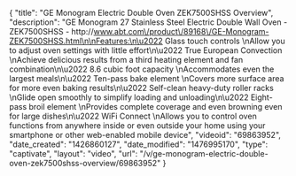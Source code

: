 {
    "title": "GE Monogram Electric Double Oven ZEK7500SHSS Overview",
    "description": "GE Monogram 27  Stainless Steel Electric Double Wall Oven - ZEK7500SHSS - http:\/\/www.abt.com\/product\/89168\/GE-Monogram-ZEK7500SHSS.html\n\nFeatures:\n\u2022 Glass touch controls \nAllow you to adjust oven settings with little effort\n\u2022 True European Convection \nAchieve delicious results from a third heating element and fan combination\n\u2022 8.6 cubic foot capacity \nAccommodates even the largest meals\n\u2022 Ten-pass bake element \nCovers more surface area for more even baking results\n\u2022 Self-clean heavy-duty roller racks \nGlide open smoothly to simplify loading and unloading\n\u2022 Eight-pass broil element \nProvides complete coverage and even browning even for large dishes\n\u2022 WiFi Connect \nAllows you to control oven functions from anywhere inside or even outside your home using your smartphone or other web-enabled mobile device",
    "videoid": "69863952",
    "date_created": "1426860127",
    "date_modified": "1476995170",
    "type": "captivate",
    "layout": "video",
    "url": "\/v\/ge-monogram-electric-double-oven-zek7500shss-overview\/69863952"
}